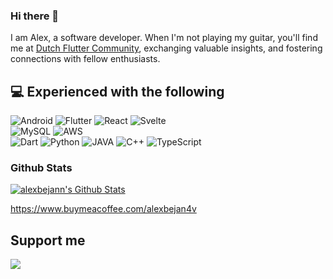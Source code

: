 ### Hi there 👋

I am Alex, a software developer. When I'm not playing my guitar, you'll find me at [Dutch Flutter Community](https://flutternl.org/), exchanging valuable insights, and fostering connections with fellow enthusiasts.

## 💻 Experienced with the following

![Android](https://img.shields.io/badge/Android-%2302569B.svg?style=for-the-badge&logo=Android&logoColor=white)
![Flutter](https://img.shields.io/badge/Flutter-%2302569B.svg?style=for-the-badge&logo=Flutter&logoColor=white)
![React](https://img.shields.io/badge/React-20232A?style=for-the-badge&logo=react&logoColor=61DAFB)
![Svelte](https://img.shields.io/badge/Svelte-4A4A55?style=for-the-badge&logo=svelte&logoColor=FF3E00)
<br>
![MySQL](https://img.shields.io/badge/MySQL-00000F?style=for-the-badge&logo=mysql&logoColor=white)
![AWS](https://img.shields.io/badge/Amazon_AWS-232F3E?style=for-the-badge&logo=amazon-aws&logoColor=white)
<br>
![Dart](https://img.shields.io/badge/dart-%230175C2.svg?style=for-the-badge&logo=dart&logoColor=white)
![Python](https://img.shields.io/badge/Python-%230175C2.svg?style=for-the-badge&logo=Python&logoColor=white)
![JAVA](https://img.shields.io/badge/Java-ED8B00?style=for-the-badge&logo=openjdk&logoColor=white)
![C++](https://img.shields.io/badge/C%2B%2B-00599C?style=for-the-badge&logo=c%2B%2B&logoColor=white)
![TypeScript](https://img.shields.io/badge/typescript-%23007ACC.svg?style=for-the-badge&logo=typescript&logoColor=white)


### Github Stats

[![alexbejann's Github Stats](https://github-readme-stats.vercel.app/api?username=alexbejann&count_private=true&theme=default&show_icons=true)](https://github.com/alexbejann)

https://www.buymeacoffee.com/alexbejan4v
## Support me

<div align="start">
    <a href="https://www.buymeacoffee.com/alexbejan4v" target="_blank" style="display: inline-block;">
        <img
            src="https://img.shields.io/badge/Donate-Buy%20Me%20A%20Coffee-orange.svg?style=flat-square&logo=buymeacoffee" 
            align="center"
        />
  </a></div>
